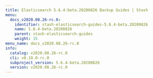 ```yaml
---
title: Elasticsearch 5.6.4-beta.20200826 Backup Guides | Stash
menu:
  docs_v2020.08.26-rc.0:
    identifier: stash-elasticsearch-guides-5.6.4-beta.20200826
    name: 5.6.4-beta.20200826
    parent: stash-elasticsearch-guides
    weight: 15
menu_name: docs_v2020.08.26-rc.0
info:
  catalog: v2020.08.26-rc.0
  cli: v0.10.0-rc.0
  subproject_version: 5.6.4-beta.20200826
  version: v2020.08.26-rc.0
---
```


